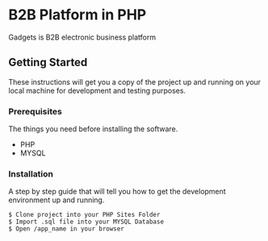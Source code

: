 # B2B Platform in PHP

Gadgets is B2B electronic business platform 

## Getting Started

These instructions will get you a copy of the project up and running on your local machine for development and testing purposes.

### Prerequisites

The things you need before installing the software.

* PHP
* MYSQL

### Installation

A step by step guide that will tell you how to get the development environment up and running.

```
$ Clone project into your PHP Sites Folder
$ Import .sql file into your MYSQL Database
$ Open /app_name in your browser
```
